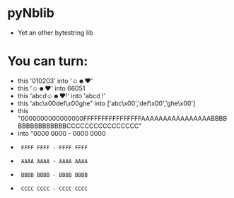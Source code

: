 # pyNblib

- Yet an other bytestring lib

# You can turn:

- this '010203' into '☺☻♥'
- this '☺☻♥' into 66051
- this 'abcd☺☻♥!' into 'abcd   !'
- this 'abc\x00def\x00ghe" into ['abc\x00','def\x00','ghe\x00']
- this "0000000000000000FFFFFFFFFFFFFFFFAAAAAAAAAAAAAAAABBBBBBBBBBBBBBBBCCCCCCCCCCCCCCCC"
- into "0000 0000 - 0000 0000
-      FFFF FFFF - FFFF FFFF
-      AAAA AAAA - AAAA AAAA
-      BBBB BBBB - BBBB BBBB
-      CCCC CCCC - CCCC CCCC
